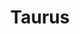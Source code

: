 ---
inv_num: 2011-129
add_credit:
url: 2011-129-taurus
title: Taurus
year: '2011'
display_year: '2011'
medium: Pencil on paper (produced with Mutoh XP-300 Series printer)
dims: 13 x 20 inches
pitch: "​Plotter-drawn 90s Ford Taurus, produced in an edition of 3. "
ps:
live_url:
youtube:
related_code:
subheading:
download:
commission:
related:
layout: things-i-made
---